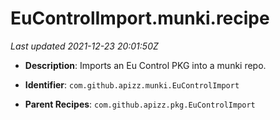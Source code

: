 # EuControlImport.munki.recipe

_Last updated 2021-12-23 20:01:50Z_

- **Description**: Imports an Eu Control PKG into a munki repo.

- **Identifier**: `com.github.apizz.munki.EuControlImport`

- **Parent Recipes**: `com.github.apizz.pkg.EuControlImport`
